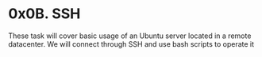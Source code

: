 # 0x0B. SSH
These task will cover basic usage of an Ubuntu server located in a remote datacenter. We will connect through SSH and use bash scripts to operate it
